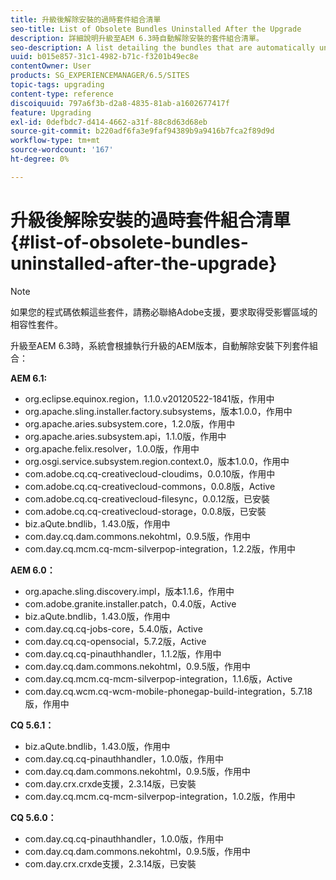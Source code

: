 ```yaml
---
title: 升級後解除安裝的過時套件組合清單
seo-title: List of Obsolete Bundles Uninstalled After the Upgrade
description: 詳細說明升級至AEM 6.3時自動解除安裝的套件組合清單。
seo-description: A list detailing the bundles that are automatically uninstalled when upgrading to AEM 6.3.
uuid: b015e857-31c1-4982-b71c-f3201b49ec8e
contentOwner: User
products: SG_EXPERIENCEMANAGER/6.5/SITES
topic-tags: upgrading
content-type: reference
discoiquuid: 797a6f3b-d2a8-4835-81ab-a1602677417f
feature: Upgrading
exl-id: 0defbdc7-d414-4662-a31f-88c8d63d68eb
source-git-commit: b220adf6fa3e9faf94389b9a9416b7fca2f89d9d
workflow-type: tm+mt
source-wordcount: '167'
ht-degree: 0%

---
```


# 升級後解除安裝的過時套件組合清單{#list-of-obsolete-bundles-uninstalled-after-the-upgrade}

>[!NOTE]
>
>如果您的程式碼依賴這些套件，請務必聯絡Adobe支援，要求取得受影響區域的相容性套件。

升級至AEM 6.3時，系統會根據執行升級的AEM版本，自動解除安裝下列套件組合：

**AEM 6.1:**

* org.eclipse.equinox.region，1.1.0.v20120522-1841版，作用中
* org.apache.sling.installer.factory.subsystems，版本1.0.0，作用中
* org.apache.aries.subsystem.core，1.2.0版，作用中
* org.apache.aries.subsystem.api，1.1.0版，作用中
* org.apache.felix.resolver，1.0.0版，作用中
* org.osgi.service.subsystem.region.context.0，版本1.0.0，作用中
* com.adobe.cq.cq-creativecloud-cloudims，0.0.10版，作用中
* com.adobe.cq.cq-creativecloud-commons，0.0.8版，Active
* com.adobe.cq.cq-creativecloud-filesync，0.0.12版，已安裝
* com.adobe.cq.cq-creativecloud-storage，0.0.8版，已安裝
* biz.aQute.bndlib，1.43.0版，作用中
* com.day.cq.dam.commons.nekohtml，0.9.5版，作用中
* com.day.cq.mcm.cq-mcm-silverpop-integration，1.2.2版，作用中

**AEM 6.0：**

* org.apache.sling.discovery.impl，版本1.1.6，作用中
* com.adobe.granite.installer.patch，0.4.0版，Active
* biz.aQute.bndlib，1.43.0版，作用中
* com.day.cq.cq-jobs-core，5.4.0版，Active
* com.day.cq.cq-opensocial，5.7.2版，Active
* com.day.cq.cq-pinauthhandler，1.1.2版，作用中
* com.day.cq.dam.commons.nekohtml，0.9.5版，作用中
* com.day.cq.mcm.cq-mcm-silverpop-integration，1.1.6版，Active
* com.day.cq.wcm.cq-wcm-mobile-phonegap-build-integration，5.7.18版，作用中

**CQ 5.6.1：**

* biz.aQute.bndlib，1.43.0版，作用中
* com.day.cq.cq-pinauthhandler，1.0.0版，作用中
* com.day.cq.dam.commons.nekohtml，0.9.5版，作用中
* com.day.crx.crxde支援，2.3.14版，已安裝
* com.day.cq.mcm.cq-mcm-silverpop-integration，1.0.2版，作用中

**CQ 5.6.0：**

* com.day.cq.cq-pinauthhandler，1.0.0版，作用中
* com.day.cq.dam.commons.nekohtml，0.9.5版，作用中
* com.day.crx.crxde支援，2.3.14版，已安裝
